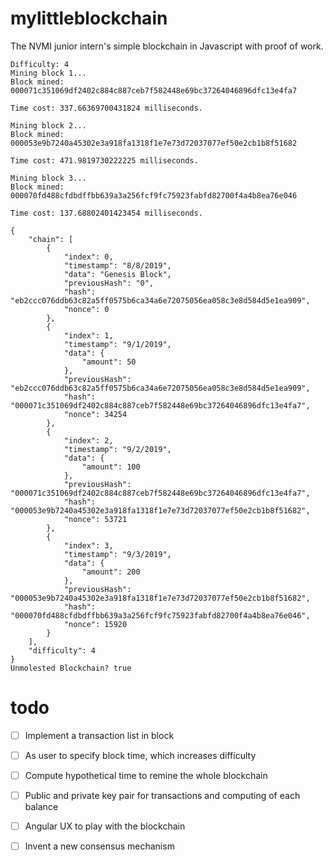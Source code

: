 # mylittleblockchain

The NVMI junior intern's simple blockchain in Javascript with proof of work. 

```
Difficulty: 4
Mining block 1...
Block mined: 000071c351069df2402c884c887ceb7f582448e69bc37264046896dfc13e4fa7

Time cost: 337.66369700431824 milliseconds.

Mining block 2...
Block mined: 000053e9b7240a45302e3a918fa1318f1e7e73d72037077ef50e2cb1b8f51682

Time cost: 471.9819730222225 milliseconds.

Mining block 3...
Block mined: 000070fd488cfdbdffbb639a3a256fcf9fc75923fabfd82700f4a4b8ea76e046

Time cost: 137.68802401423454 milliseconds.

{
    "chain": [
        {
            "index": 0,
            "timestamp": "8/8/2019",
            "data": "Genesis Block",
            "previousHash": "0",
            "hash": "eb2ccc076ddb63c82a5ff0575b6ca34a6e72075056ea058c3e8d584d5e1ea909",
            "nonce": 0
        },
        {
            "index": 1,
            "timestamp": "9/1/2019",
            "data": {
                "amount": 50
            },
            "previousHash": "eb2ccc076ddb63c82a5ff0575b6ca34a6e72075056ea058c3e8d584d5e1ea909",
            "hash": "000071c351069df2402c884c887ceb7f582448e69bc37264046896dfc13e4fa7",
            "nonce": 34254
        },
        {
            "index": 2,
            "timestamp": "9/2/2019",
            "data": {
                "amount": 100
            },
            "previousHash": "000071c351069df2402c884c887ceb7f582448e69bc37264046896dfc13e4fa7",
            "hash": "000053e9b7240a45302e3a918fa1318f1e7e73d72037077ef50e2cb1b8f51682",
            "nonce": 53721
        },
        {
            "index": 3,
            "timestamp": "9/3/2019",
            "data": {
                "amount": 200
            },
            "previousHash": "000053e9b7240a45302e3a918fa1318f1e7e73d72037077ef50e2cb1b8f51682",
            "hash": "000070fd488cfdbdffbb639a3a256fcf9fc75923fabfd82700f4a4b8ea76e046",
            "nonce": 15920
        }
    ],
    "difficulty": 4
}
Unmolested Blockchain? true
```
# todo
- [ ] Implement a transaction list in block
- [ ] As user to specify block time, which increases difficulty
- [ ] Compute hypothetical time to remine the whole blockchain
- [ ] Public and private key pair for transactions and computing of each balance
- [ ] Angular UX to play with the blockchain
- [ ] Invent a new consensus mechanism 


